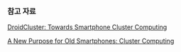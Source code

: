 ### 참고 자료

[DroidCluster: Towards Smartphone Cluster Computing](https://www.ibr.cs.tu-bs.de/papers/buesching-icdcs2012-slides.pdf)

[A New Purpose for Old Smartphones: Cluster Computing](https://www.hpcwire.com/2015/01/27/new-purpose-old-smartphones-cluster-computing/)